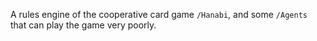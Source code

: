 A rules engine of the cooperative card game `/Hanabi`, and some `/Agents` that can play the game very poorly.
